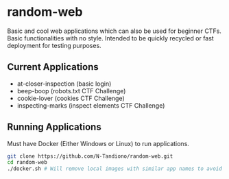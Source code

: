 # random-web

Basic and cool web applications which can also be used for beginner CTFs. Basic functionalities with no style. Intended to be quickly recycled or fast deployment for testing purposes.

## Current Applications
- at-closer-inspection (basic login)
- beep-boop (robots.txt CTF Challenge)
- cookie-lover (cookies CTF Challenge)
- inspecting-marks (inspect elements CTF Challenge)

## Running Applications

Must have Docker (Either Windows or Linux) to run applications.

```bash
git clone https://github.com/N-Tandiono/random-web.git
cd random-web
./docker.sh # Will remove local images with similar app names to avoid errors
```
